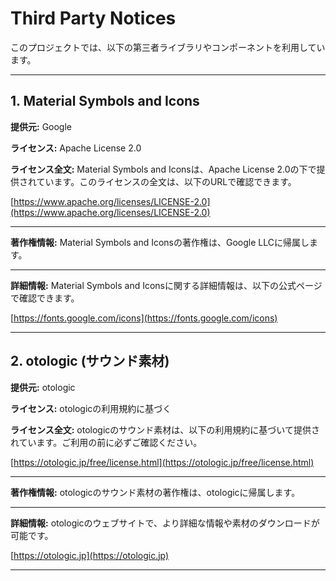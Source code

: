# Third Party Notices

このプロジェクトでは、以下の第三者ライブラリやコンポーネントを利用しています。

---

## 1. Material Symbols and Icons

**提供元:** Google

**ライセンス:** Apache License 2.0

**ライセンス全文:**
Material Symbols and Iconsは、Apache License 2.0の下で提供されています。このライセンスの全文は、以下のURLで確認できます。

[https://www.apache.org/licenses/LICENSE-2.0](https://www.apache.org/licenses/LICENSE-2.0)

---

**著作権情報:**
Material Symbols and Iconsの著作権は、Google LLCに帰属します。

---

**詳細情報:**
Material Symbols and Iconsに関する詳細情報は、以下の公式ページで確認できます。

[https://fonts.google.com/icons](https://fonts.google.com/icons)

---

## 2. otologic (サウンド素材)

**提供元:** otologic

**ライセンス:** otologicの利用規約に基づく

**ライセンス全文:**
otologicのサウンド素材は、以下の利用規約に基づいて提供されています。ご利用の前に必ずご確認ください。

[https://otologic.jp/free/license.html](https://otologic.jp/free/license.html)

---

**著作権情報:**
otologicのサウンド素材の著作権は、otologicに帰属します。

---

**詳細情報:**
otologicのウェブサイトで、より詳細な情報や素材のダウンロードが可能です。

[https://otologic.jp](https://otologic.jp)

---